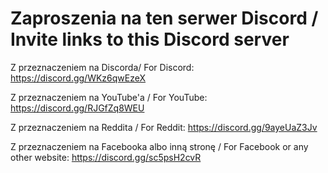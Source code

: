 # Zaproszenia na ten serwer Discord / Invite links to this Discord server

Z przeznaczeniem na Discorda/ For Discord:
https://discord.gg/WKz6qwEzeX

Z przeznaczeniem na YouTube'a / For YouTube:
<https://discord.gg/RJGfZq8WEU>

Z przeznaczeniem na Reddita / For Reddit:
<https://discord.gg/9ayeUaZ3Jv>

Z przeznaczeniem na Facebooka albo inną stronę / For Facebook or any other website:
<https://discord.gg/sc5psH2cvR>

